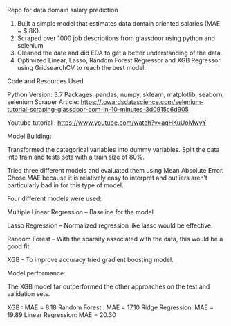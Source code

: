Repo for data domain salary prediction 

1. Built a simple model that estimates data domain oriented salaries (MAE ~ $ 8K).
2. Scraped over 1000 job descriptions from glassdoor using python and selenium
3. Cleaned the date and did EDA to get a better understanding of the data.
4. Optimized Linear, Lasso, Random Forest Regressor and XGB Regressor using GridsearchCV to reach the best model.


Code and Resources Used

Python Version: 3.7
Packages: pandas, numpy, sklearn, matplotlib, seaborn, selenium
Scraper Article: https://towardsdatascience.com/selenium-tutorial-scraping-glassdoor-com-in-10-minutes-3d0915c6d905

Youtube tutorial : https://www.youtube.com/watch?v=agHKuUoMwvY 

Model Building:

Transformed the categorical variables into dummy variables. Split the data into train and tests sets with a train size of 80%.

Tried three different models and evaluated them using Mean Absolute Error. Chose MAE because it is relatively easy to interpret and outliers aren’t particularly bad in for this type of model.

Four different models were used:

Multiple Linear Regression – Baseline for the model.

Lasso Regression – Normalized regression like lasso would be effective.

Random Forest – With the sparsity associated with the data, this would be a good fit.

XGB - To improve accuracy tried gradient boosting model.

Model performance:

The XGB model far outperformed the other approaches on the test and validation sets.

XGB : MAE = 8.18
Random Forest : MAE = 17.10
Ridge Regression: MAE = 19.89
Linear Regression: MAE = 20.30
